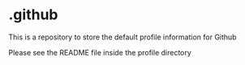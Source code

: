 # .github
This is a repository to store the default profile information for Github

Please see the README file inside the profile directory
